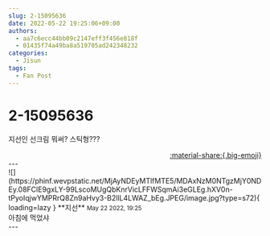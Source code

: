 ```yaml
---
slug: 2-15095636
date: 2022-05-22 19:25:06+09:00
authors:
  - aa7c6ecc44bb09c2147eff3f456e818f
  - 01435f74a49ba8a519705ad242348232
categories:
  - Jisun
tags:
  - Fan Post
---
```


# 2-15095636

<div class="post-container" markdown="1">
<div class="content-container md-sidebar__scrollwrap" markdown="1">

지선인 선크림 뭐써? 스틱형???

</div>
</div>

<div style="text-align: right;" markdown="1">
<a href="https://weverse.io/fromis9/fanpost/2-15095636" style="text-align: right;">:material-share:{.big-emoji}</a>
</div>
---

<div class="comments-container md-sidebar__scrollwrap" markdown="1">
<div class="comment" markdown="1">
<div class='id-container' markdown="1">
![](https://phinf.wevpstatic.net/MjAyNDEyMTlfMTE5/MDAxNzM0NTgzMjY0NDEy.08FClE9gxLY-99LscoMUgQbKnrVicLFFWSqmAi3eGLEg.hXV0n-tPyoIqjwYMPRrQ8Zn9aHvy3-B2llL4LWAZ_bEg.JPEG/image.jpg?type=s72){ loading=lazy }
**<span class="artist">지선</span>** <small>May 22 2022, 19:25</small><br>
</div>
<div class='comment-body' markdown="1">
아침에 먹었샤
</div>
</div>
</div>
---
